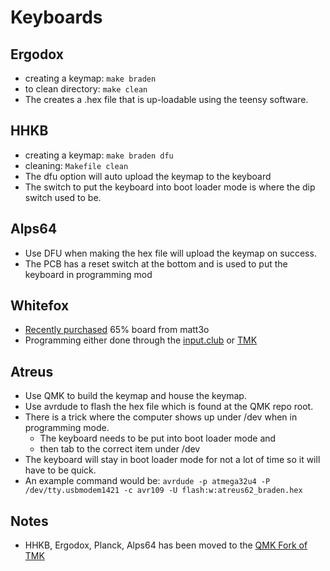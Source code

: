 # Keyboards

## Ergodox

* creating a keymap: `make braden`
* to clean directory: `make clean`
* The creates a .hex file that is up-loadable using the teensy software.

## HHKB

* creating a keymap: `make braden dfu` 
* cleaning: `Makefile clean`
* The dfu option will auto upload the keymap to the keyboard
* The switch to put the keyboard into boot loader mode is where the dip switch used to be.

## Alps64

* Use DFU when making the hex file will upload the keymap on success.
* The PCB has a reset switch at the bottom and is used to put the keyboard in programming mod

## Whitefox

* [Recently purchased][2] 65% board from matt3o
* Programming either done through the [input.club][3] or [TMK][4]

## Atreus

* Use QMK to build the keymap and house the keymap.
* Use avrdude to flash the hex file which is found at the QMK repo root.
* There is a trick where the computer shows up under /dev when in programming mode.
  * The keyboard needs to be put into boot loader mode and
  * then tab to the correct item under /dev
* The keyboard will stay in boot loader mode for not a lot of time so it will have to be quick.
* An example command would be: `avrdude -p atmega32u4 -P /dev/tty.usbmodem1421 -c avr109 -U flash:w:atreus62_braden.hex`

## Notes

* HHKB, Ergodox, Planck, Alps64 has been moved to the [QMK Fork of TMK][1]

[1]: https://github.com/jackhumbert/qmk_firmware
[2]: https://www.massdrop.com/buy/the-whitefox-keyboard?quest-mode=open
[3]: http://input.club/configurator
[4]: https://github.com/tmk/whitefox